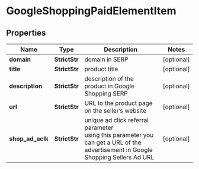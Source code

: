 # GoogleShoppingPaidElementItem


## Properties

| Name | Type | Description | Notes |
|------------ | ------------- | ------------- | -------------|
**domain** | **StrictStr** | domain in SERP |[optional]|
**title** | **StrictStr** | product title |[optional]|
**description** | **StrictStr** | description of the product in Google Shopping SERP |[optional]|
**url** | **StrictStr** | URL to the product page on the seller’s website |[optional]|
**shop_ad_aclk** | **StrictStr** | unique ad click referral parameter<br>using this parameter you can get a URL of the advertisement in Google Shopping Sellers Ad URL |[optional]|